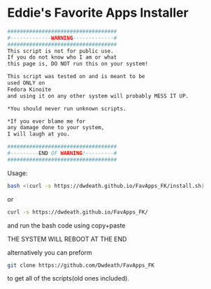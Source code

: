 
# Eddie's Favorite Apps Installer #

```sh
###################################
#-------------WARNING-------------#
###################################
This script is not for public use.
If you do not know who I am or what
this page is, DO NOT run this on your system!

This script was tested on and is meant to be
used ONLY on
Fedora Kinoite
and using it on any other system will probably MESS IT UP.

*You should never run unknown scripts.

*If you ever blame me for
any damage done to your system,
I will laugh at you.

###################################
#---------END OF WARNING!---------#
###################################
```

Usage:
```sh
bash <(curl -s https://dwdeath.github.io/FavApps_FK/install.sh)
```
or
```sh
curl -s https://dwdeath.github.io/FavApps_FK/
```
and run the bash code using copy+paste

THE SYSTEM WILL REBOOT AT THE END

alternatively you can preform 
```sh
git clone https://github.com/Dwdeath/FavApps_FK
```
to get all of the scripts(old ones included).
